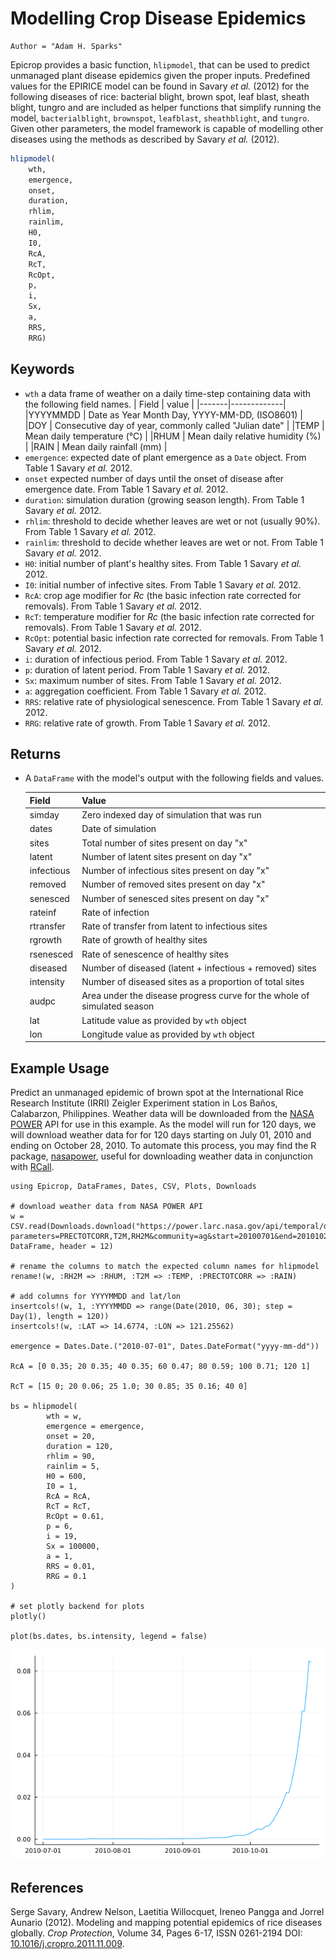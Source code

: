 # Modelling Crop Disease Epidemics

```@meta
Author = "Adam H. Sparks"
```

Epicrop provides a basic function, `hlipmodel`, that can be used to predict unmanaged plant disease epidemics given the proper inputs.
Predefined values for the EPIRICE model can be found in Savary _et al._ (2012) for the following diseases of rice: bacterial blight, brown spot, leaf blast, sheath blight, tungro and are included as helper functions that simplify running the model, `bacterialblight`, `brownspot`, `leafblast`, `sheathblight`, and `tungro`.
Given other parameters, the model framework is capable of modelling other diseases using the methods as described by Savary _et al._ (2012).

```julia
hlipmodel(
    wth,
    emergence,
    onset,
    duration,
    rhlim,
    rainlim,
    H0,
    I0,
    RcA,
    RcT,
    RcOpt,
    p,
    i,
    Sx,
    a,
    RRS,
    RRG)
```
## Keywords

- `wth` a data frame of weather on a daily time-step containing data with the following field names.
  | Field | value |
  |-------|-------------|
  |YYYYMMDD | Date as Year Month Day, YYYY-MM-DD, (ISO8601) |
  |DOY |  Consecutive day of year, commonly called "Julian date" |
  |TEMP | Mean daily temperature (°C) |
  |RHUM | Mean daily relative humidity (%) |
  |RAIN | Mean daily rainfall (mm) |
- `emergence`: expected date of plant emergence as a `Date` object. From Table 1 Savary _et al._ 2012.
- `onset` expected number of days until the onset of disease after emergence date. From Table 1 Savary _et al._ 2012.
- `duration`: simulation duration (growing season length). From Table 1 Savary _et al._ 2012.
- `rhlim`: threshold to decide whether leaves are wet or not (usually 90%). From Table 1 Savary _et al._ 2012.
- `rainlim`: threshold to decide whether leaves are wet or not. From Table 1 Savary _et al._ 2012.
- `H0`: initial number of plant's healthy sites. From Table 1 Savary _et al._ 2012.
- `I0`: initial number of infective sites. From Table 1 Savary _et al._ 2012.
- `RcA`: crop age modifier for *Rc* (the basic infection rate corrected for removals). From Table 1 Savary _et al._ 2012.
- `RcT`: temperature modifier for *Rc* (the basic infection rate corrected for removals). From Table 1 Savary _et al._ 2012.
- `RcOpt`: potential basic infection rate corrected for removals. From Table 1 Savary _et al._ 2012.
- `i`: duration of infectious period. From Table 1 Savary _et al._ 2012.
- `p`: duration of latent period. From Table 1 Savary _et al._ 2012.
- `Sx`: maximum number of sites. From Table 1 Savary _et al._ 2012.
- `a`: aggregation coefficient. From Table 1 Savary _et al._ 2012.
- `RRS`: relative rate of physiological senescence. From Table 1 Savary _et al._ 2012.
- `RRG`: relative rate of growth. From Table 1 Savary _et al._ 2012.

## Returns

- A `DataFrame` with the model's output with the following fields and values.

  | Field | Value |
  |-------|-------------|
  |simday | Zero indexed day of simulation that was run |
  |dates |  Date of simulation |
  |sites | Total number of sites present on day "x" |
  |latent | Number of latent sites present on day "x" |
  |infectious | Number of infectious sites present on day "x" |
  |removed | Number of removed sites present on day "x" |
  |senesced | Number of senesced sites present on day "x" |
  |rateinf | Rate of infection | 
  |rtransfer | Rate of transfer from latent to infectious sites |
  |rgrowth | Rate of growth of healthy sites |
  |rsenesced | Rate of senescence of healthy sites |
  |diseased | Number of diseased (latent + infectious + removed) sites |
  |intensity | Number of diseased sites as a proportion of total sites |
  |audpc | Area under the disease progress curve for the whole of simulated season |
  |lat | Latitude value as provided by `wth` object |
  |lon | Longitude value as provided by `wth` object |

## Example Usage

Predict an unmanaged epidemic of brown spot at the International Rice Research Institute (IRRI) Zeigler Experiment station in Los Baños, Calabarzon, Philippines.
Weather data will be downloaded from the [NASA POWER](https://power.larc.nasa.gov) API for use in this example.
As the model will run for 120 days, we will download weather data for for 120 days starting on July 01, 2010 and ending on October 28, 2010.
To automate this process, you may find the R package, [nasapower](https://cran.r-project.org/web/packages/nasapower/index.html), useful for
downloading weather data in conjunction with [RCall](https://github.com/JuliaInterop/RCall.jl).

```@example
using Epicrop, DataFrames, Dates, CSV, Plots, Downloads

# download weather data from NASA POWER API
w = CSV.read(Downloads.download("https://power.larc.nasa.gov/api/temporal/daily/point?parameters=PRECTOTCORR,T2M,RH2M&community=ag&start=20100701&end=20101028&latitude=14.6774&longitude=121.25562&format=csv&time_standard=utc&user=Epicropjl"), DataFrame, header = 12)

# rename the columns to match the expected column names for hlipmodel
rename!(w, :RH2M => :RHUM, :T2M => :TEMP, :PRECTOTCORR => :RAIN)

# add columns for YYYYMMDD and lat/lon
insertcols!(w, 1, :YYYYMMDD => range(Date(2010, 06, 30); step = Day(1), length = 120))
insertcols!(w, :LAT => 14.6774, :LON => 121.25562)

emergence = Dates.Date.("2010-07-01", Dates.DateFormat("yyyy-mm-dd"))

RcA = [0 0.35; 20 0.35; 40 0.35; 60 0.47; 80 0.59; 100 0.71; 120 1]

RcT = [15 0; 20 0.06; 25 1.0; 30 0.85; 35 0.16; 40 0]

bs = hlipmodel(
		wth = w,
		emergence = emergence,
		onset = 20,
		duration = 120,
		rhlim = 90,
		rainlim = 5,
		H0 = 600,
		I0 = 1,
		RcA = RcA,
		RcT = RcT,
		RcOpt = 0.61,
		p = 6,
		i = 19,
		Sx = 100000,
		a = 1,
		RRS = 0.01,
		RRG = 0.1
)

# set plotly backend for plots
plotly()

plot(bs.dates, bs.intensity, legend = false)
```

![](bs_plot.png)

## References

Serge Savary, Andrew Nelson, Laetitia Willocquet, Ireneo Pangga and Jorrel Aunario (2012). Modeling and mapping potential epidemics of rice diseases globally. _Crop Protection_, Volume 34, Pages 6-17, ISSN 0261-2194 DOI: [10.1016/j.cropro.2011.11.009](https://doi.org/10.1016/j.cropro.2011.11.009).